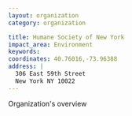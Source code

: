 ```yaml
---
layout: organization
category: organization

title: Humane Society of New York
impact_area: Environment
keywords: 
coordinates: 40.76016,-73.96388
address: |
  306 East 59th Street
  New York NY 10022
---
```

Organization's overview
